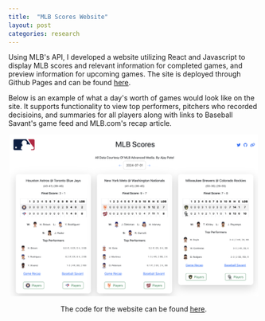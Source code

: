 ```yaml
---
title:  "MLB Scores Website"
layout: post
categories: research
---
```


Using MLB's API, I developed a website utilizing React and Javascript to display MLB scores and relevant information for completed games, 
and preview information for upcoming games. The site is deployed through Github Pages and can be found [here](https://ajaypatel-8.github.io/mlb-games/).

Below is an example of what a day's worth of games would look like on the site. It supports functionality to view top performers, pitchers
who recorded decisioins, and summaries for all players along with links to Baseball Savant's game feed and MLB.com's recap article.

<div style="text-align: center;">
  <img src="/games.png" alt="MLB Games From 07/01/2024" width="500">
<div/>

The code for the website can be found [here](https://github.com/ajaypatel-8/mlb-games). 
